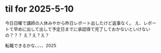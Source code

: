 # til for 2025-5-10

今日日曜で講師の人休みやから昨日レポート出したけど返事なく。
え、レポートて早めに出して出して予定日までに承認得て完了しておかないといけないの？？？
え？え？え？

転職できるかな、、、、2025